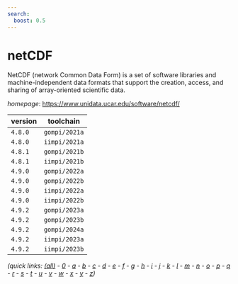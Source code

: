 ```yaml
---
search:
  boost: 0.5
---
```

# netCDF

NetCDF (network Common Data Form) is a set of software libraries  and machine-independent data formats that support the creation, access, and sharing of array-oriented  scientific data.

*homepage*: <https://www.unidata.ucar.edu/software/netcdf/>

version | toolchain
--------|----------
``4.8.0`` | ``gompi/2021a``
``4.8.0`` | ``iimpi/2021a``
``4.8.1`` | ``gompi/2021b``
``4.8.1`` | ``iimpi/2021b``
``4.9.0`` | ``gompi/2022a``
``4.9.0`` | ``gompi/2022b``
``4.9.0`` | ``iimpi/2022a``
``4.9.0`` | ``iimpi/2022b``
``4.9.2`` | ``gompi/2023a``
``4.9.2`` | ``gompi/2023b``
``4.9.2`` | ``gompi/2024a``
``4.9.2`` | ``iimpi/2023a``
``4.9.2`` | ``iimpi/2023b``


*(quick links: [(all)](../index.md) - [0](../0/index.md) - [a](../a/index.md) - [b](../b/index.md) - [c](../c/index.md) - [d](../d/index.md) - [e](../e/index.md) - [f](../f/index.md) - [g](../g/index.md) - [h](../h/index.md) - [i](../i/index.md) - [j](../j/index.md) - [k](../k/index.md) - [l](../l/index.md) - [m](../m/index.md) - [n](../n/index.md) - [o](../o/index.md) - [p](../p/index.md) - [q](../q/index.md) - [r](../r/index.md) - [s](../s/index.md) - [t](../t/index.md) - [u](../u/index.md) - [v](../v/index.md) - [w](../w/index.md) - [x](../x/index.md) - [y](../y/index.md) - [z](../z/index.md))*

